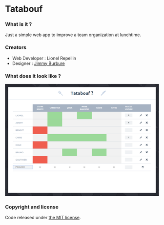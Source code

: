 Tatabouf
===

### What is it ?

Just a simple web app to improve a team organization at lunchtime.

### Creators

- Web Developer : Lionel Repellin
- Designer : [Jimmy Burbure](http://www.jimmyburbure.fr/)

### What does it look like ?

![Tatabouf](https://github.com/lionelrepellin/tatabouf/blob/master/tatabouf.png "Tatabouf")

### Copyright and license

Code released under [the MIT license](https://github.com/twbs/bootstrap/blob/master/LICENSE).